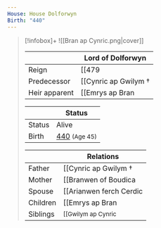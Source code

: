 ```yaml
---
House: House Dolforwyn
Birth: "440"
---
```

> [!infobox]+
> ![[Bran ap Cynric.png|cover]]
> 
>  || Lord of Dolforwyn   |
> | ---- | ---- |
> |Reign | [[479|479]] |
>|Predecessor | [[Cynric ap Gwilym †|Cynric ap Gwilym †]] |
>|Heir apparent| [[Emrys ap Bran|Emrys ap Bran]]|
>
> || Status   |
> | ---- | ---- |
> |Status| Alive|
> |Birth| [440](440) <small>(Age 45)</small> |
>
> || Relations   |
> | ---- | ---- |
> | Father | [[Cynric ap Gwilym †|Cynric ap Gwilym †]] |
> | Mother | [[Branwen of Boudica|Branwen of Boudica]] |
> | Spouse | [[Arianwen ferch Cerdic|Arianwen ferch Cerdic]] |
> | Children| [[Emrys ap Bran|Emrys ap Bran]], [[Seren ferch Arianwen|Seren ferch Arianwen]] |
> | Siblings | <small>[[Gwilym ap Cynric|Gwilym ap Cynric]] (younger sister), [[Elowen ferch Branwen †|Elowen ferch Branwen †]] (younger sister)</small> |